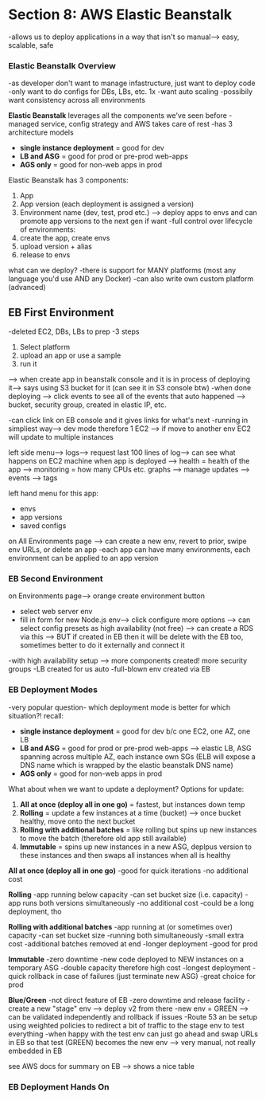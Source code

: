# Section 8: AWS Elastic Beanstalk 
-allows us to deploy applications in a way that isn't so manual--> easy, scalable, safe

### Elastic Beanstalk Overview
-as developer don't want to manage infastructure, just want to deploy code 
-only want to do configs for DBs, LBs, etc. 1x
-want auto scaling
-possibily want consistency across all environments 

**Elastic Beanstalk** leverages all the components we've seen before 
-managed service, config strategy and AWS takes care of rest
-has 3 architecture models 
* **single instance deployment** = good for dev 
* **LB and ASG** = good for prod or pre-prod web-apps
* **AGS only** = good for non-web apps in prod

Elastic Beanstalk has 3 components: 
1. App
1. App version (each deployment is assigned a version)
1. Environment name (dev, test, prod etc.)
--> deploy apps to envs and can promote app versions to the next gen if want 
-full control over lifecycle of environments:
1. create the app, create envs 
1. upload version + alias 
1. release to envs 

what can we deploy? 
-there is support for MANY platforms (most any language you'd use AND any Docker)
-can also write own custom platform (advanced)

## EB First Environment
-deleted EC2, DBs, LBs to prep 
-3 steps 
1. Select platform 
1. upload an app or use a sample 
1. run it 

--> when create app in beanstalk console and it is in process of deploying it--> says using S3 bucket for it (can see it in S3 console btw)
-when done deploying --> click events to see all of the events that auto happened --> bucket, security group, created in elastic IP, etc. 

-can click link on EB console and it gives links for what's next
-running in simpliest way--> dev mode therefore 1 EC2 --> if move to another env EC2 will update to multiple instances

left side menu--> logs--> request last 100 lines of log--> can see what happens on EC2 machine when app is deployed 
--> health = health of the app 
--> monitoring = how many CPUs etc. graphs 
--> manage updates 
--> events 
--> tags 

left hand menu for this app:
* envs
* app versions 
* saved configs 

on All Environments page --> can create a new env, revert to prior, swipe env URLs, or delete an app 
-each app can have many environments, each environment can be applied to an app version 

### EB Second Environment
on Environments page--> orange create environment button
* select web server env
* fill in form for new Node.js env--> click configure more options --> can select config presets as high availability (not free) --> can create a RDS via this --> BUT if created in EB then it will be delete with the EB too, sometimes better to do it externally and connect it 

-with high availability setup --> more components created! more security groups
-LB created for us auto 
-full-blown env created via EB 

### EB Deployment Modes 
-very popular question- which deployment mode is better for which situation?! 
recall:
* **single instance deployment** = good for dev b/c one EC2, one AZ, one LB
* **LB and ASG** = good for prod or pre-prod web-apps --> elastic LB, ASG spanning across multiple AZ, each instance own SGs (ELB will expose a DNS name which is wrapped by the elastic beanstalk DNS name)
* **AGS only** = good for non-web apps in prod

What about when we want to update a deployment?
Options for update: 
1. **All at once (deploy all in one go)** = fastest, but instances down temp 
1. **Rolling** = update a few instances at a time (bucket) --> once bucket healthy, move onto the next bucket
1. **Rolling with additional batches** = like rolling but spins up new instances to move the batch (therefore old app still available)
1. **Immutable** = spins up new instances in a new ASG, deplpus version to these instances and then swaps all instances when all is healthy 

**All at once (deploy all in one go)**
-good for quick iterations
-no additional cost 

**Rolling**
-app running below capacity 
-can set bucket size (i.e. capacity)
-app runs both versions simultaneously 
-no additional cost 
-could be a long deployment, tho 

**Rolling with additional batches**
-app running at (or sometimes over) capacity
-can set bucket size 
-running both simultaneously 
-small extra cost 
-additional batches removed at end 
-longer deployment 
-good for prod 

**Immutable** 
-zero downtime
-new code deployed to NEW instances on a temporary ASG 
-double capacity therefore high cost
-longest deployment
-quick rollback in case of failures (just terminate new ASG)
-great choice for prod 

**Blue/Green**
-not direct feature of EB 
-zero downtime and release facility 
-create a new "stage" env --> deploy v2 from there 
-new env = GREEN --> can be validated independently and rollback if issues 
-Route 53 an be setup using weighted policies to redirect a bit of traffic to the stage env to test everything
-when happy with the test env can just go ahead and swap URLs in EB so that test (GREEN) becomes the new env
--> very manual, not really embedded in EB

see AWS docs for summary on EB --> shows a nice table

### EB Deployment Hands On 